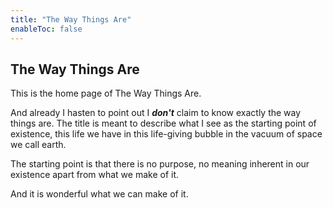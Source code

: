 ```yaml
---
title: "The Way Things Are"
enableToc: false
---
```

## The Way Things Are

This is the home page of The Way Things Are.

And already I hasten to point out I ***don't*** claim to know exactly the way things are. The title is meant to describe what I see as the starting point of existence, this life we have in this life-giving bubble in the vacuum of space we call earth.

The starting point is that there is no purpose, no meaning inherent in our existence apart from what we make of it.

And it is wonderful what we can make of it.



